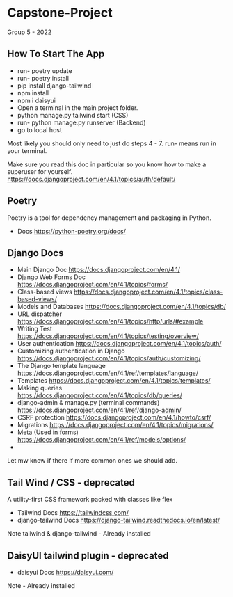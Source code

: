 # Capstone-Project

Group 5 - 2022

## How To Start The App
- run- poetry update
- run- poetry install
- pip install django-tailwind
- npm install
- npm i daisyui
- Open a terminal in the main project folder.
- python manage.py tailwind start (CSS)
- run- python manage.py runserver (Backend)
- go to local host

Most likely you should only need to just do steps 4 - 7.
run- means run in your terminal.

Make sure you read this doc in particular so you know how to make a superuser for yourself.
https://docs.djangoproject.com/en/4.1/topics/auth/default/

## Poetry

Poetry is a tool for dependency management and packaging in Python.

- Docs https://python-poetry.org/docs/

## Django Docs

- Main Django Doc https://docs.djangoproject.com/en/4.1/
- Django Web Forms Doc https://docs.djangoproject.com/en/4.1/topics/forms/
- Class-based views https://docs.djangoproject.com/en/4.1/topics/class-based-views/
- Models and Databases https://docs.djangoproject.com/en/4.1/topics/db/
- URL dispatcher https://docs.djangoproject.com/en/4.1/topics/http/urls/#example
- Writing Test https://docs.djangoproject.com/en/4.1/topics/testing/overview/
- User authentication https://docs.djangoproject.com/en/4.1/topics/auth/
- Customizing authentication in Django https://docs.djangoproject.com/en/4.1/topics/auth/customizing/
- The Django template language https://docs.djangoproject.com/en/4.1/ref/templates/language/
- Templates https://docs.djangoproject.com/en/4.1/topics/templates/
- Making queries https://docs.djangoproject.com/en/4.1/topics/db/queries/
- django-admin & manage.py (terminal commands) https://docs.djangoproject.com/en/4.1/ref/django-admin/
- CSRF protection https://docs.djangoproject.com/en/4.1/howto/csrf/
- Migrations https://docs.djangoproject.com/en/4.1/topics/migrations/
- Meta (Used in forms) https://docs.djangoproject.com/en/4.1/ref/models/options/
- 
Let mw know if there if more common ones we should add.

## Tail Wind / CSS - deprecated

A utility-first CSS framework packed with classes like flex
- Tailwind Docs https://tailwindcss.com/
- django-tailwind Docs https://django-tailwind.readthedocs.io/en/latest/

Note tailwind & django-tailwind - Already installed 

## DaisyUI tailwind plugin - deprecated

- daisyui Docs https://daisyui.com/

Note - Already installed


